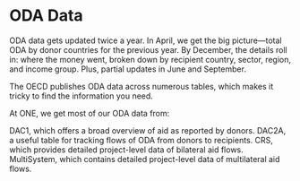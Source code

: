 # ODA Data

ODA data gets updated twice a year. In April, we get the big picture—total ODA by donor countries for the previous year. By December, the details roll in: where the money went, broken down by recipient country, sector, region, and income group. Plus, partial updates in June and September.

The OECD publishes ODA data across numerous tables, which makes it tricky to find the information you need.

At ONE, we get most of our ODA data from:

DAC1, which offers a broad overview of aid as reported by donors.
DAC2A, a useful table for tracking flows of ODA from donors to recipients.
CRS, which provides detailed project-level data of bilateral aid flows.
MultiSystem, which contains detailed project-level data of multilateral aid flows.